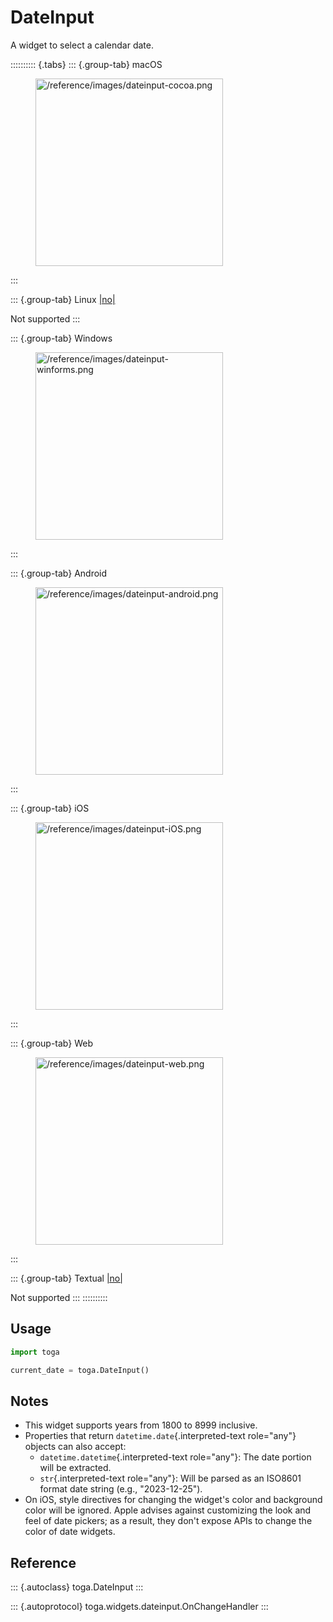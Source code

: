 # DateInput

A widget to select a calendar date.

:::::::::: {.tabs}
::: {.group-tab}
macOS

<figure class="align-center">
<img src="/reference/images/dateinput-cocoa.png" width="300"
alt="/reference/images/dateinput-cocoa.png" />
</figure>
:::

::: {.group-tab}
Linux [\|no\|](##SUBST##|no|)

Not supported
:::

::: {.group-tab}
Windows

<figure class="align-center">
<img src="/reference/images/dateinput-winforms.png" width="300"
alt="/reference/images/dateinput-winforms.png" />
</figure>
:::

::: {.group-tab}
Android

<figure class="align-center">
<img src="/reference/images/dateinput-android.png" width="300"
alt="/reference/images/dateinput-android.png" />
</figure>
:::

::: {.group-tab}
iOS

<figure class="align-center">
<img src="/reference/images/dateinput-iOS.png" width="300"
alt="/reference/images/dateinput-iOS.png" />
</figure>
:::

::: {.group-tab}
Web

<figure class="align-center">
<img src="/reference/images/dateinput-web.png" width="300"
alt="/reference/images/dateinput-web.png" />
</figure>
:::

::: {.group-tab}
Textual [\|no\|](##SUBST##|no|)

Not supported
:::
::::::::::

## Usage

``` python
import toga

current_date = toga.DateInput()
```

## Notes

- This widget supports years from 1800 to 8999 inclusive.
- Properties that return `datetime.date`{.interpreted-text role="any"}
  objects can also accept:
  - `datetime.datetime`{.interpreted-text role="any"}: The date portion
    will be extracted.
  - `str`{.interpreted-text role="any"}: Will be parsed as an ISO8601
    format date string (e.g., "2023-12-25").
- On iOS, style directives for changing the widget's color and
  background color will be ignored. Apple advises against customizing
  the look and feel of date pickers; as a result, they don't expose APIs
  to change the color of date widgets.

## Reference

::: {.autoclass}
toga.DateInput
:::

::: {.autoprotocol}
toga.widgets.dateinput.OnChangeHandler
:::
